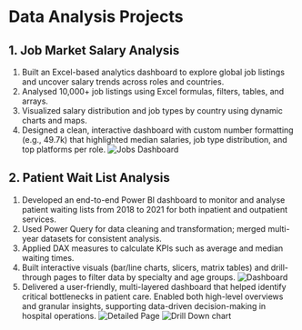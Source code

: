 # Data Analysis Projects
## 1. Job Market Salary Analysis
1)	Built an Excel-based analytics dashboard to explore global job listings and uncover salary trends across roles and countries.
2)	Analysed 10,000+ job listings using Excel formulas, filters, tables, and arrays.
3)	Visualized salary distribution and job types by country using dynamic charts and maps.
4)	Designed a clean, interactive dashboard with custom number formatting (e.g., 49.7k) that highlighted median salaries, job type distribution, and top platforms per role.
   ![Jobs Dashboard](https://github.com/user-attachments/assets/7e1e0301-3213-4bc0-881f-6a6b562d1cfd)

## 2. Patient Wait List Analysis
1)	Developed an end-to-end Power BI dashboard to monitor and analyse patient waiting lists from 2018 to 2021 for both inpatient and outpatient services.
2)	Used Power Query for data cleaning and transformation; merged multi-year datasets for consistent analysis.
3)	Applied DAX measures to calculate KPIs such as average and median waiting times.
4)	Built interactive visuals (bar/line charts, slicers, matrix tables) and drill-through pages to filter data by specialty and age groups.
   ![Dashboard](https://github.com/user-attachments/assets/55c00558-f89d-4fd1-a936-e13f9cc8f283)
5)	Delivered a user-friendly, multi-layered dashboard that helped identify critical bottlenecks in patient care. Enabled both high-level overviews and granular insights, supporting data-driven decision-making in 
   hospital operations.
  	![Detailed Page](https://github.com/user-attachments/assets/346ef29b-63f6-44ac-a360-ebba5460876e) ![Drill Down chart](https://github.com/user-attachments/assets/33e59f2f-1ac9-48c6-88ed-bb5db2d0ba79)


  	

